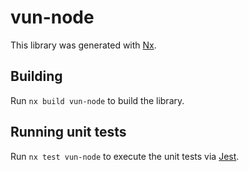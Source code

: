 # vun-node

This library was generated with [Nx](https://nx.dev).

## Building

Run `nx build vun-node` to build the library.

## Running unit tests

Run `nx test vun-node` to execute the unit tests via [Jest](https://jestjs.io).
